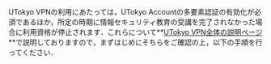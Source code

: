 UTokyo VPNの利用にあたっては，UTokyo Accountの多要素認証の有効化が必須であるほか，所定の時期に情報セキュリティ教育の受講を完了されなかった場合に利用資格が停止されます．これらについて**[UTokyo VPN全体の説明ページ](.)**で説明しておりますので，まずはじめにそちらをご確認の上，以下の手順を行ってください．
